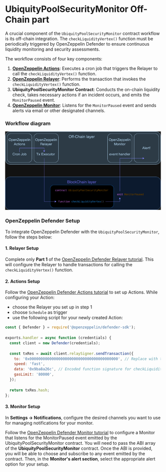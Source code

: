 # UbiquityPoolSecurityMonitor Off-Chain part

A crucial component of the `UbiquityPoolSecurityMonitor` contract workflow is its off-chain integration. The `checkLiquidityVertex()` function must be periodically triggered by OpenZeppelin Defender to ensure continuous liquidity monitoring and security assessments.

The workflow consists of four key components:

1. **[OpenZeppelin Actions](https://docs.openzeppelin.com/defender/module/actions)**: Executes a cron job that triggers the Relayer to call the `checkLiquidityVertex()` function.
2. **[OpenZeppelin Relayer](https://docs.openzeppelin.com/defender/module/relayers)**: Performs the transaction that invokes the `checkLiquidityVertex()` function.
3. **UbiquityPoolSecurityMonitor Contract**: Conducts the on-chain liquidity check, takes necessary actions if an incident occurs, and emits the `MonitorPaused` event.
4. **[OpenZeppelin Monitor](https://docs.openzeppelin.com/defender/module/monitor)**: Listens for the `MonitorPaused` event and sends alerts via email or other designated channels.

### Workflow diagram
![Workflow Diagram](../../../../../utils/ubiquity-pool-security-monitor-workflow.png)


### OpenZeppelin Defender Setup

To integrate OpenZeppelin Defender with the `UbiquityPoolSecurityMonitor`, follow the steps below:

#### 1. Relayer Setup

Complete only **Part 1** of the [OpenZeppelin Defender Relayer tutorial](https://docs.openzeppelin.com/defender/tutorial/relayer). This will configure the Relayer to handle transactions for calling the `checkLiquidityVertex()` function.

#### 2. Actions Setup

Follow the [OpenZeppelin Defender Actions tutorial](https://docs.openzeppelin.com/defender/tutorial/actions) to set up Actions. While configuring your Action: 
  - choose the Relayer you set up in step 1
  - choose `Schedule` as trigger
  - use the following script for your newly created Action:

```javascript
const { Defender } = require('@openzeppelin/defender-sdk');

exports.handler = async function (credentials) {
  const client = new Defender(credentials);

  const txRes = await client.relaySigner.sendTransaction({
    to: '0x0000000000000000000000000000000000000000', // Replace with the actual UbiquityPoolSecurityMonitor contract address
    speed: 'fast',
    data: '0x9ba8a26c', // Encoded function signature for checkLiquidityVertex() of the UbiquityPoolSecurityMonitor
    gasLimit: '80000',
  });

  return txRes.hash;
};
```

#### 3. Monitor Setup

In **Settings -> Notifications**, configure the desired channels you want to use for managing notifications for your monitor.

Follow the [OpenZeppelin Defender Monitor tutorial](https://docs.openzeppelin.com/defender/tutorial/monitor) to configure a Monitor that listens for the MonitorPaused event emitted by the UbiquityPoolSecurityMonitor contract. 
You will need to pass the ABI array of the **UbiquityPoolSecurityMonitor** contract. Once the ABI is provided, you will be able to choose and subscribe to any event emitted by the contract.
Then, in the **Monitor's alert section**, select the appropriate alert option for your setup.



